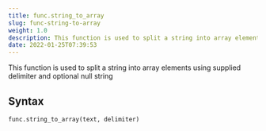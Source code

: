 ```yaml
---
title: func.string_to_array
slug: func-string-to-array
weight: 1.0
description: This function is used to split a string into array elements using supplied delimiter and optional null string
date: 2022-01-25T07:39:53
---
```


This function is used to split a string into array elements using supplied delimiter and optional null string

## Syntax
```python
func.string_to_array(text, delimiter)
```
